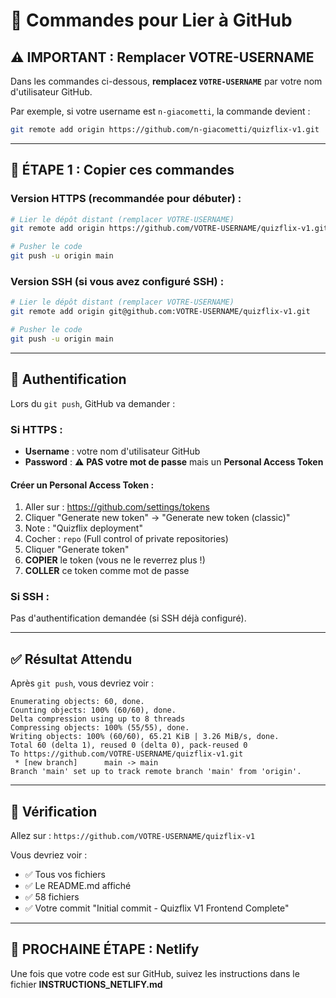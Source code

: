 # 🔗 Commandes pour Lier à GitHub

## ⚠️ IMPORTANT : Remplacer VOTRE-USERNAME

Dans les commandes ci-dessous, **remplacez `VOTRE-USERNAME`** par votre nom d'utilisateur GitHub.

Par exemple, si votre username est `n-giacometti`, la commande devient :
```bash
git remote add origin https://github.com/n-giacometti/quizflix-v1.git
```

---

## 📝 ÉTAPE 1 : Copier ces commandes

### Version HTTPS (recommandée pour débuter) :

```bash
# Lier le dépôt distant (remplacer VOTRE-USERNAME)
git remote add origin https://github.com/VOTRE-USERNAME/quizflix-v1.git

# Pusher le code
git push -u origin main
```

### Version SSH (si vous avez configuré SSH) :

```bash
# Lier le dépôt distant (remplacer VOTRE-USERNAME)
git remote add origin git@github.com:VOTRE-USERNAME/quizflix-v1.git

# Pusher le code
git push -u origin main
```

---

## 🔐 Authentification

Lors du `git push`, GitHub va demander :

### Si HTTPS :
- **Username** : votre nom d'utilisateur GitHub
- **Password** : ⚠️ **PAS votre mot de passe** mais un **Personal Access Token**

#### Créer un Personal Access Token :
1. Aller sur : https://github.com/settings/tokens
2. Cliquer "Generate new token" → "Generate new token (classic)"
3. Note : "Quizflix deployment"
4. Cocher : `repo` (Full control of private repositories)
5. Cliquer "Generate token"
6. **COPIER** le token (vous ne le reverrez plus !)
7. **COLLER** ce token comme mot de passe

### Si SSH :
Pas d'authentification demandée (si SSH déjà configuré).

---

## ✅ Résultat Attendu

Après `git push`, vous devriez voir :

```
Enumerating objects: 60, done.
Counting objects: 100% (60/60), done.
Delta compression using up to 8 threads
Compressing objects: 100% (55/55), done.
Writing objects: 100% (60/60), 65.21 KiB | 3.26 MiB/s, done.
Total 60 (delta 1), reused 0 (delta 0), pack-reused 0
To https://github.com/VOTRE-USERNAME/quizflix-v1.git
 * [new branch]      main -> main
Branch 'main' set up to track remote branch 'main' from 'origin'.
```

---

## 🎉 Vérification

Allez sur : `https://github.com/VOTRE-USERNAME/quizflix-v1`

Vous devriez voir :
- ✅ Tous vos fichiers
- ✅ Le README.md affiché
- ✅ 58 fichiers
- ✅ Votre commit "Initial commit - Quizflix V1 Frontend Complete"

---

## 🚀 PROCHAINE ÉTAPE : Netlify

Une fois que votre code est sur GitHub, suivez les instructions dans le fichier **INSTRUCTIONS_NETLIFY.md**

